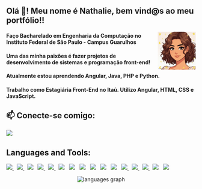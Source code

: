 <h2 align="left">Olá 👋! Meu nome é Nathalie, bem vind@s ao meu portfólio!!</h2>

<img align="right" width="20%" src="https://github.com/xgeilahtan/xgeilahtan/blob/main/9lgfcm.gif" alt="Marton Lederer" />

<h4 align ="left">
Faço Bacharelado em Engenharia da Computação no Instituto Federal de São Paulo - Campus Guarulhos
</h4>
<h4 align ="left">
Uma das minha paixões é fazer projetos de desenvolvimento de sistemas e programação front-end!
</h4>
<h4 align ="left">
Atualmente estou aprendendo Angular, Java, PHP e Python.
</h4>
<h4 align ="left">
Trabalho como Estagiária Front-End no Itaú. Utilizo Angular, HTML, CSS e JavaScript.
</h4>

###



<h2 align="left">📫 Conecte-se comigo:</h2>
<p align="left">
  <a href="https://linkedin.com/in/nathalie-gonçalves-xavier-67a05b226">
    <img src="https://skillicons.dev/icons?i=linkedin" />
  </a>
</p>

<h2 align="left">Languages and Tools:</h2>
<p align="left">
  <a href="https://www.w3schools.com/html/ ">
    <img src="https://skillicons.dev/icons?i=html" />
  </a> &nbsp <a href="https://www.w3schools.com/css/">
    <img src="https://skillicons.dev/icons?i=css" />
  </a> &nbsp <a><img src="https://skillicons.dev/icons?i=vscode" /></a> &nbsp <a href="https://www.w3schools.com/bootstrap/">
    <img src="https://skillicons.dev/icons?i=bootstrap" />
  </a> &nbsp <a href="https://www.w3schools.com/angular/">
    <img src="https://skillicons.dev/icons?i=angular" />
  </a> &nbsp <a><img src="https://skillicons.dev/icons?i=eclipse" /></a> &nbsp <a><img src="https://skillicons.dev/icons?i=figma" /></a> &nbsp <a><img src="https://skillicons.dev/icons?i=git" /></a> &nbsp <a><img src="https://skillicons.dev/icons?i=github" /></a> &nbsp <a><img src="https://skillicons.dev/icons?i=laravel" /></a> &nbsp <a><img src="https://skillicons.dev/icons?i=mysql" /></a> &nbsp <a href="https://www.w3schools.com/php/">
    <img src="https://skillicons.dev/icons?i=php" />
  </a> &nbsp <a href="https://www.w3schools.com/python/">
    <img src="https://skillicons.dev/icons?i=py" />
  </a> &nbsp <a href="https://www.w3schools.com/sass/">
    <img src="https://skillicons.dev/icons?i=sass" />
  </a> &nbsp <a><img src="https://skillicons.dev/icons?i=visualstudio" /></a> &nbsp <a><img src="https://skillicons.dev/icons?i=vscode" /></a>
</p>

<div align="center">
  <img src="https://github-readme-stats.vercel.app/api/top-langs?username=xgeilahtan&locale=en&hide_title=false&layout=compact&card_width=320&langs_count=5&theme=dracula&hide_border=false" height="150" alt="languages graph"  />
</div>



  


###

<br clear="both">

###
<!---
xgeilahtan/xgeilahtan is a ✨ special ✨ repository because its `README.md` (this file) appears on your GitHub profile.
You can click the Preview link to take a look at your changes.
--->


	
